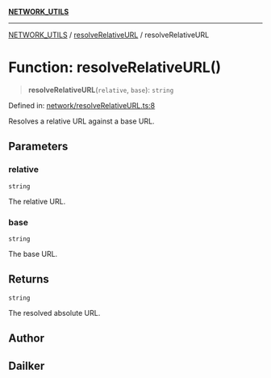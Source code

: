 [**NETWORK_UTILS**](../../README.md)

***

[NETWORK_UTILS](../../README.md) / [resolveRelativeURL](../README.md) / resolveRelativeURL

# Function: resolveRelativeURL()

> **resolveRelativeURL**(`relative`, `base`): `string`

Defined in: [network/resolveRelativeURL.ts:8](https://github.com/dailker/everyutil-js/blob/b3e269da55b7d96c15eb37e98c5c4f6b94f05f6f/src/network/resolveRelativeURL.ts#L8)

Resolves a relative URL against a base URL.

## Parameters

### relative

`string`

The relative URL.

### base

`string`

The base URL.

## Returns

`string`

The resolved absolute URL.

## Author

## Dailker
